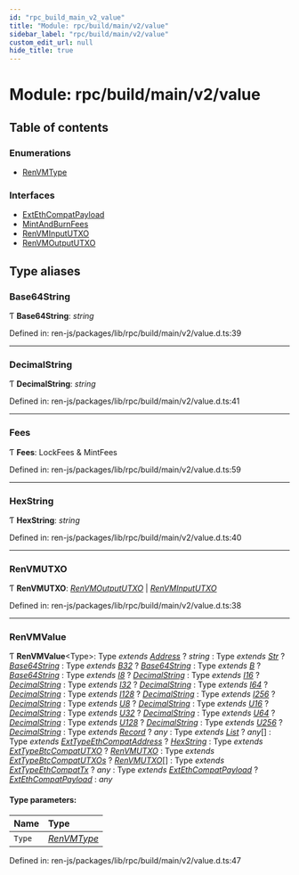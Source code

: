 ```yaml
---
id: "rpc_build_main_v2_value"
title: "Module: rpc/build/main/v2/value"
sidebar_label: "rpc/build/main/v2/value"
custom_edit_url: null
hide_title: true
---
```


# Module: rpc/build/main/v2/value

## Table of contents

### Enumerations

- [RenVMType](../enums/rpc_build_main_v2_value.renvmtype.md)

### Interfaces

- [ExtEthCompatPayload](../interfaces/rpc_build_main_v2_value.extethcompatpayload.md)
- [MintAndBurnFees](../interfaces/rpc_build_main_v2_value.mintandburnfees.md)
- [RenVMInputUTXO](../interfaces/rpc_build_main_v2_value.renvminpututxo.md)
- [RenVMOutputUTXO](../interfaces/rpc_build_main_v2_value.renvmoutpututxo.md)

## Type aliases

### Base64String

Ƭ **Base64String**: *string*

Defined in: ren-js/packages/lib/rpc/build/main/v2/value.d.ts:39

___

### DecimalString

Ƭ **DecimalString**: *string*

Defined in: ren-js/packages/lib/rpc/build/main/v2/value.d.ts:41

___

### Fees

Ƭ **Fees**: LockFees & MintFees

Defined in: ren-js/packages/lib/rpc/build/main/v2/value.d.ts:59

___

### HexString

Ƭ **HexString**: *string*

Defined in: ren-js/packages/lib/rpc/build/main/v2/value.d.ts:40

___

### RenVMUTXO

Ƭ **RenVMUTXO**: [*RenVMOutputUTXO*](../interfaces/rpc_build_main_v2_value.renvmoutpututxo.md) \| [*RenVMInputUTXO*](../interfaces/rpc_build_main_v2_value.renvminpututxo.md)

Defined in: ren-js/packages/lib/rpc/build/main/v2/value.d.ts:38

___

### RenVMValue

Ƭ **RenVMValue**<Type\>: Type *extends* [*Address*](../enums/rpc_build_main_v2_value.renvmtype.md#address) ? *string* : Type *extends* [*Str*](../enums/rpc_build_main_v2_value.renvmtype.md#str) ? [*Base64String*](rpc_build_main_v2_value.md#base64string) : Type *extends* [*B32*](../enums/rpc_build_main_v2_value.renvmtype.md#b32) ? [*Base64String*](rpc_build_main_v2_value.md#base64string) : Type *extends* [*B*](../enums/rpc_build_main_v2_value.renvmtype.md#b) ? [*Base64String*](rpc_build_main_v2_value.md#base64string) : Type *extends* [*I8*](../enums/rpc_build_main_v2_value.renvmtype.md#i8) ? [*DecimalString*](rpc_build_main_v2_value.md#decimalstring) : Type *extends* [*I16*](../enums/rpc_build_main_v2_value.renvmtype.md#i16) ? [*DecimalString*](rpc_build_main_v2_value.md#decimalstring) : Type *extends* [*I32*](../enums/rpc_build_main_v2_value.renvmtype.md#i32) ? [*DecimalString*](rpc_build_main_v2_value.md#decimalstring) : Type *extends* [*I64*](../enums/rpc_build_main_v2_value.renvmtype.md#i64) ? [*DecimalString*](rpc_build_main_v2_value.md#decimalstring) : Type *extends* [*I128*](../enums/rpc_build_main_v2_value.renvmtype.md#i128) ? [*DecimalString*](rpc_build_main_v2_value.md#decimalstring) : Type *extends* [*I256*](../enums/rpc_build_main_v2_value.renvmtype.md#i256) ? [*DecimalString*](rpc_build_main_v2_value.md#decimalstring) : Type *extends* [*U8*](../enums/rpc_build_main_v2_value.renvmtype.md#u8) ? [*DecimalString*](rpc_build_main_v2_value.md#decimalstring) : Type *extends* [*U16*](../enums/rpc_build_main_v2_value.renvmtype.md#u16) ? [*DecimalString*](rpc_build_main_v2_value.md#decimalstring) : Type *extends* [*U32*](../enums/rpc_build_main_v2_value.renvmtype.md#u32) ? [*DecimalString*](rpc_build_main_v2_value.md#decimalstring) : Type *extends* [*U64*](../enums/rpc_build_main_v2_value.renvmtype.md#u64) ? [*DecimalString*](rpc_build_main_v2_value.md#decimalstring) : Type *extends* [*U128*](../enums/rpc_build_main_v2_value.renvmtype.md#u128) ? [*DecimalString*](rpc_build_main_v2_value.md#decimalstring) : Type *extends* [*U256*](../enums/rpc_build_main_v2_value.renvmtype.md#u256) ? [*DecimalString*](rpc_build_main_v2_value.md#decimalstring) : Type *extends* [*Record*](../enums/rpc_build_main_v2_value.renvmtype.md#record) ? *any* : Type *extends* [*List*](../enums/rpc_build_main_v2_value.renvmtype.md#list) ? *any*[] : Type *extends* [*ExtTypeEthCompatAddress*](../enums/rpc_build_main_v2_value.renvmtype.md#exttypeethcompataddress) ? [*HexString*](rpc_build_main_v2_value.md#hexstring) : Type *extends* [*ExtTypeBtcCompatUTXO*](../enums/rpc_build_main_v2_value.renvmtype.md#exttypebtccompatutxo) ? [*RenVMUTXO*](rpc_build_main_v2_value.md#renvmutxo) : Type *extends* [*ExtTypeBtcCompatUTXOs*](../enums/rpc_build_main_v2_value.renvmtype.md#exttypebtccompatutxos) ? [*RenVMUTXO*](rpc_build_main_v2_value.md#renvmutxo)[] : Type *extends* [*ExtTypeEthCompatTx*](../enums/rpc_build_main_v2_value.renvmtype.md#exttypeethcompattx) ? *any* : Type *extends* [*ExtEthCompatPayload*](../enums/rpc_build_main_v2_value.renvmtype.md#extethcompatpayload) ? [*ExtEthCompatPayload*](../interfaces/rpc_build_main_v2_value.extethcompatpayload.md) : *any*

#### Type parameters:

Name | Type |
:------ | :------ |
`Type` | [*RenVMType*](../enums/rpc_build_main_v2_value.renvmtype.md) |

Defined in: ren-js/packages/lib/rpc/build/main/v2/value.d.ts:47
